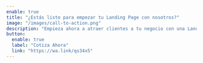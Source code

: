 ```yaml
---
enable: true
title: "¿Estás listo para empezar tu Landing Page con nosotros?"
image: "/images/call-to-action.png"
description: "Empieza ahora a atraer clientes a tu negocio con una Landing Page profesional y eficaz. Potencia tu presencia en línea con nosotros."
button:
  enable: true
  label: "Cotiza Ahora"
  link: "https://wa.link/qs34x5"
---
```

